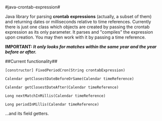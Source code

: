 #java-crontab-expression#

Java library for parsing **crontab expressions** (actually, a subset of them) and returning dates or milliseconds
relative to time references. Currently there is just one class which objects are created by passing the crontab
expression as its only parameter. It parses and "compiles" the expression upon creation. You may then work with
it by passing a time reference.

**IMPORTANT: _It only looks for matches within the same year and the year before or after._**

##Current functionality##

```
[constructor] FixedPeriodCron(String crontabExpression)
```
```
Calendar getClosestDateBeforeOrSame(Calendar timeReference)
```
```
Calendar getClosestDateAfter(Calendar timeReference)
```
```
Long nextMatchInMillis(Calendar timeReference)
```
```
Long periodInMillis(Calendar timeReference)
```
...and its field getters.
